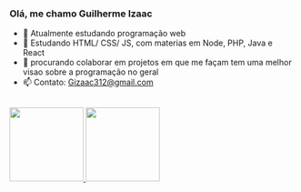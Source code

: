 ### Olá, me chamo Guilherme Izaac


- 🔭 Atualmente estudando programação web
- 🌱 Estudando HTML/ CSS/ JS, com materias em Node, PHP, Java e React
- 👯 procurando colaborar em projetos em que me façam tem uma melhor visao sobre a programação no geral
- 📫 Contato: Gizaac312@gmail.com

##
<div align="left">
  <a href="https://github.com/guizaac">
  <img height="130em" src="https://github-readme-stats.vercel.app/api?username=guizaac&show_icons=true&theme=gotham&include_all_commits=true&count_private=true"/>
  <img height="130em" src="https://github-readme-stats.vercel.app/api/top-langs/?username=guizaac&layout=compact&langs_count=7&theme=gotham"/>
</div>
  
  ##
